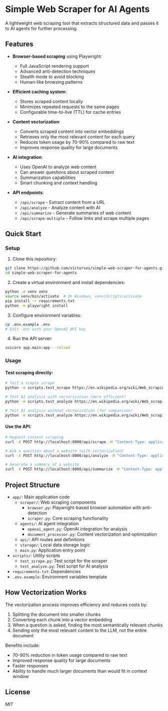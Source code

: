 # Simple Web Scraper for AI Agents

A lightweight web scraping tool that extracts structured data and passes it to AI agents for further processing.

## Features

- **Browser-based scraping** using Playwright:
  - Full JavaScript rendering support
  - Advanced anti-detection techniques
  - Stealth mode to avoid blocking
  - Human-like browsing patterns

- **Efficient caching system**:
  - Stores scraped content locally
  - Minimizes repeated requests to the same pages
  - Configurable time-to-live (TTL) for cache entries

- **Content vectorization**:
  - Converts scraped content into vector embeddings
  - Retrieves only the most relevant content for each query
  - Reduces token usage by 70-90% compared to raw text
  - Improves response quality for large documents

- **AI integration**:
  - Uses OpenAI to analyze web content
  - Can answer questions about scraped content
  - Summarization capabilities
  - Smart chunking and context handling

- **API endpoints**:
  - `/api/scrape` - Extract content from a URL
  - `/api/analyze` - Analyze content with AI
  - `/api/summarize` - Generate summaries of web content
  - `/api/scrape-multiple` - Follow links and scrape multiple pages

## Quick Start

### Setup

1. Clone this repository:
```bash
git clone https://github.com/victorvos/simple-web-scraper-for-agents.git
cd simple-web-scraper-for-agents
```

2. Create a virtual environment and install dependencies:
```bash
python -m venv venv
source venv/bin/activate  # On Windows: venv\Scripts\activate
pip install -r requirements.txt
python -m playwright install
```

3. Configure environment variables:
```bash
cp .env.example .env
# Edit .env with your OpenAI API key
```

4. Run the API server:
```bash
uvicorn app.main:app --reload
```

### Usage

#### Test scraping directly:
```bash
# Test a simple scrape
python -m scripts.test_scrape https://en.wikipedia.org/wiki/Web_scraping

# Test AI analysis with vectorization (more efficient)
python -m scripts.test_analyze https://en.wikipedia.org/wiki/Web_scraping "What are the ethical concerns with web scraping?"

# Test AI analysis without vectorization (for comparison)
python -m scripts.test_analyze https://en.wikipedia.org/wiki/Web_scraping "What are the ethical concerns with web scraping?" --no-vector
```

#### Use the API:
```bash
# Request content scraping
curl -X POST http://localhost:8000/api/scrape -H "Content-Type: application/json" -d '{"url":"https://example.com"}'

# Ask a question about a website (with vectorization)
curl -X POST http://localhost:8000/api/analyze -H "Content-Type: application/json" -d '{"url":"https://example.com", "question":"What is this website about?", "use_vectorization":true}'

# Generate a summary of a website
curl -X POST http://localhost:8000/api/summarize -H "Content-Type: application/json" -d '{"url":"https://example.com", "max_length":300}'
```

## Project Structure

- `app/`: Main application code
  - `scraper/`: Web scraping components
    - `browser.py`: Playwright-based browser automation with anti-detection
    - `scraper.py`: Core scraping functionality
  - `agents/`: AI agent integration
    - `openai_agent.py`: OpenAI integration for analysis
    - `document_processor.py`: Content vectorization and optimization
  - `api/`: API routes and definitions
  - `storage/`: Local data storage logic
  - `main.py`: Application entry point
- `scripts/`: Utility scripts
  - `test_scrape.py`: Test script for the scraper
  - `test_analyze.py`: Test script for AI analysis
- `requirements.txt`: Dependencies
- `.env.example`: Environment variables template

## How Vectorization Works

The vectorization process improves efficiency and reduces costs by:

1. Splitting the document into smaller chunks
2. Converting each chunk into a vector embedding
3. When a question is asked, finding the most semantically relevant chunks
4. Sending only the most relevant content to the LLM, not the entire document

Benefits include:
- 70-90% reduction in token usage compared to raw text
- Improved response quality for large documents
- Faster responses
- Ability to handle much larger documents than would fit in context window

## License

MIT

